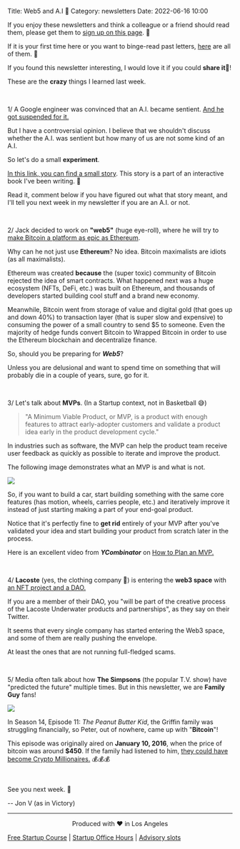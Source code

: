 Title: Web5 and A.I 🤖
Category: newsletters
Date: 2022-06-16 10:00

If you enjoy these newsletters and think a colleague or a friend should read them, please get them to [sign up on this page](https://jon.io/). 📝

If it is your first time here or you want to binge-read past letters, [here](https://jon.io/category/newsletters) are all of them. 📰

If you found this newsletter interesting, I would love it if you could **share it**🔗!

These are the **crazy** things I learned last week.

<br>

1/ A Google engineer was convinced that an A.I. became sentient. [And he got suspended for it.](https://twitter.com/tomgara/status/1535716256585859073?t=D_aprEnsHL0dAWgv4XqDuw&s=19)

But I have a controversial opinion. I believe that we shouldn't discuss whether the A.I. was sentient but how many of us are not some kind of an A.I.

So let's do a small **experiment**.

[In this link, you can find a small story](https://jon.io/pages/day-minus-one). This story is a part of an interactive book I've been writing. 📖

Read it, comment below if you have figured out what that story meant, and I'll tell you next week in my newsletter if you are an A.I. or not.

<br>

2/ Jack decided to work on **"web5"** (huge eye-roll), where he will try to [make Bitcoin a platform as epic as Ethereum](https://decrypt.co/102605/jack-dorsey-tbd-web5-bitcoin).

Why can he not just use **Ethereum**? No idea. Bitcoin maximalists are idiots (as all maximalists).

Ethereum was created **because** the (super toxic) community of Bitcoin rejected the idea of smart contracts. What happened next was a huge ecosystem (NFTs, DeFi, etc.) was built on Ethereum, and thousands of developers started building cool stuff and a brand new economy.

Meanwhile, Bitcoin went from storage of value and digital gold (that goes up and down 40%) to transaction layer (that is super slow and expensive) to consuming the power of a small country to send $5 to someone. Even the majority of hedge funds convert Bitcoin to Wrapped Bitcoin in order to use the Ethereum blockchain and decentralize finance.

So, should you be preparing for _**Web5**_?

Unless you are delusional and want to spend time on something that will probably die in a couple of years, sure, go for it.

<br>

3/ Let's talk about **MVPs**. (In a Startup context, not in Basketball 😅)


> "A Minimum Viable Product, or MVP, is a product with enough features to attract early-adopter customers and validate a product idea early in the product development cycle."

In industries such as software, the MVP can help the product team receive user feedback as quickly as possible to iterate and improve the product.

The following image demonstrates what an MVP is and what is not. 

![](https://sendfoxprod.b-cdn.net/media/3gt7aQhfTNKsolNvl4EBJjhoQCrRPWjUpG4aaanl16325)

So, if you want to build a car, start building something with the same core features (has motion, wheels, carries people, etc.) and iteratively improve it instead of just starting making a part of your end-goal product.

Notice that it's perfectly fine to **get rid** entirely of your MVP after you've validated your idea and start building your product from scratch later in the process.

Here is an excellent video from **_YCombinator_** on [How to Plan an MVP.](https://www.ycombinator.com/library/6f-how-to-plan-an-mvp)

<br>

4/ **Lacoste** (yes, the clothing company 🐊) is entering the **web3 space** with [an NFT project and a DAO.](https://undw3.lacoste.com/)

If you are a member of their DAO, you "will be part of the creative process of the Lacoste Underwater products and partnerships", as they say on their Twitter.

It seems that every single company has started entering the Web3 space, and some of them are really pushing the envelope.

At least the ones that are not running full-fledged scams.

<br>

5/ Media often talk about how **The Simpsons** (the popular T.V. show) have "predicted the future" multiple times. But in this newsletter, we are **Family Guy** fans!

![](https://sendfoxprod.b-cdn.net/media/QY6OgfJNJ7lXIPuitLNlFSjwrRhRLfJkRSBBluI416325)

In Season 14, Episode 11: _The Peanut Butter Kid_, the Griffin family was struggling financially, so Peter, out of nowhere, came up with "**Bitcoin**"!

This episode was originally aired on **January 10, 2016**, when the price of bitcoin was around **$450**. If the family had listened to him, [they could have become Crypto Millionaires.](https://www.reddit.com/r/CryptoCurrency/comments/ovp6py/how_peter_griffin_family_guy_could_have_become_a/) 💰💰💰


<br>

See you next week. 🚀

-- Jon V (as in Victory)

---

<div align="center">
  Produced with ❤️ in Los Angeles
</div>


[Free Startup Course](https://jon.io/pages/built-to-fail) | [Startup Office Hours](https://jon.io/startup-office-hours) | [Advisory slots](https://jon.io/advisory)



